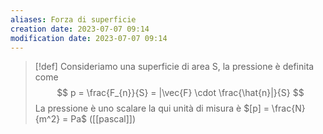 ```yaml
---
aliases: Forza di superficie
creation date: 2023-07-07 09:14
modification date: 2023-07-07 09:14
---
```


> [!def]
> Consideriamo una superficie di area S, la pressione è definita come
> $$ p = \frac{F_{n}}{S} = |\vec{F} \cdot \frac{\hat{n}|}{S} $$
> La pressione è uno scalare la qui unità di misura è $[p] = \frac{N}{m^2} = Pa$ ([[pascal]])